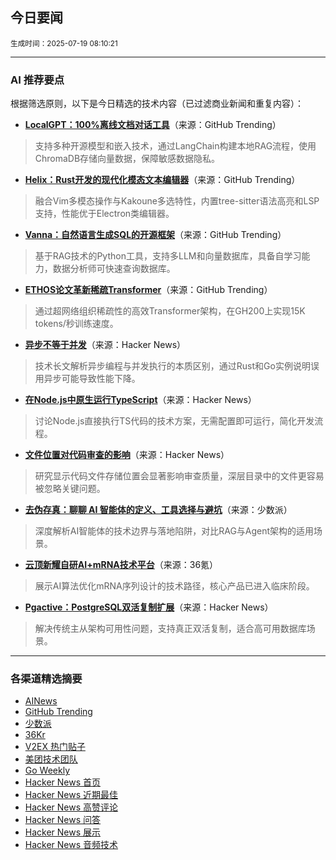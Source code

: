 ## 今日要闻

<sub> 生成时间：2025-07-19 08:10:21</sub>


---

### AI 推荐要点

根据筛选原则，以下是今日精选的技术内容（已过滤商业新闻和重复内容）：

- **[LocalGPT：100%离线文档对话工具](https://github.com/PromtEngineer/localGPT)**（来源：GitHub Trending）  
> 支持多种开源模型和嵌入技术，通过LangChain构建本地RAG流程，使用ChromaDB存储向量数据，保障敏感数据隐私。

- **[Helix：Rust开发的现代化模态文本编辑器](https://github.com/helix-editor/helix)**（来源：GitHub Trending）  
> 融合Vim多模态操作与Kakoune多选特性，内置tree-sitter语法高亮和LSP支持，性能优于Electron类编辑器。

- **[Vanna：自然语言生成SQL的开源框架](https://github.com/vanna-ai/vanna)**（来源：GitHub Trending）  
> 基于RAG技术的Python工具，支持多LLM和向量数据库，具备自学习能力，数据分析师可快速查询数据库。

- **[ETHOS论文革新稀疏Transformer](https://github.com/wrmedford/ETHOS)**（来源：GitHub Trending）  
> 通过超网络组织稀疏性的高效Transformer架构，在GH200上实现15K tokens/秒训练速度。

- **[异步不等于并发](https://news.ycombinator.com/item?id=44608754)**（来源：Hacker News）  
> 技术长文解析异步编程与并发执行的本质区别，通过Rust和Go实例说明误用异步可能导致性能下降。

- **[在Node.js中原生运行TypeScript](https://news.ycombinator.com/item?id=44597966)**（来源：Hacker News）  
> 讨论Node.js直接执行TS代码的技术方案，无需配置即可运行，简化开发流程。

- **[文件位置对代码审查的影响](https://news.ycombinator.com/item?id=44596327)**（来源：Hacker News）  
> 研究显示代码文件存储位置会显著影响审查质量，深层目录中的文件更容易被忽略关键问题。

- **[去伪存真：聊聊 AI 智能体的定义、工具选择与避坑](https://sspai.com/post/101085)**（来源：少数派）  
> 深度解析AI智能体的技术边界与落地陷阱，对比RAG与Agent架构的适用场景。

- **[云顶新耀自研AI+mRNA技术平台](https://36kr.com/p/3384190564760577)**（来源：36氪）  
> 展示AI算法优化mRNA序列设计的技术路径，核心产品已进入临床阶段。

- **[Pgactive：PostgreSQL双活复制扩展](https://news.ycombinator.com/item?id=44580257)**（来源：Hacker News）  
> 解决传统主从架构可用性问题，支持真正双活复制，适合高可用数据库场景。

---

### 各渠道精选摘要
- [AINews](./ai_news_summary_2025-07-19.md)
- [GitHub Trending](./github_trending_2025-07-19.md)
- [少数派](./shaoshupai_2025-07-19.md)
- [36Kr](./36kr_summary_2025-07-19.md)
- [V2EX 热门贴子](./v2ex_hot_2025-07-19.md)
- [美团技术团队](./meituan_2025-07-19.md)
- [Go Weekly](./go_weekly_2025-07-19.md)
- [Hacker News 首页](./hacker_news_frontpage_2025-07-19.md)
- [Hacker News 近期最佳](./hacker_news_best_2025-07-19.md)
- [Hacker News 高赞评论](./hacker_news_top_comments_2025-07-19.md)
- [Hacker News 问答](./hacker_news_ask_2025-07-19.md)
- [Hacker News 展示](./hacker_news_show_2025-07-19.md)
- [Hacker News 音频技术](./hacker_news_audio_tech_2025-07-19.md)